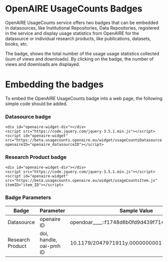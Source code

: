 # OpenAIRE UsageCounts Badges

OpenAIRE UsageCounts service offers two badges that can be embedded in datasources, like Institutional Repositories, Data Repositories, registered in the service and display usage statistics from OpenAIRE for the datasource or individual research products, like publications, datasets, books, etc.

The badge, shows the total number of the usage usage statistics collected (sum of views and downloads). By clicking on the badge, the number of views and downloads are displayed.

# Embedding the badges

To embed the OpenAIRE UsageCounts badge into a web page, the following simple code should be added.

### Datasource badge
```
<div id="openaire-widget-div"></div>
<script src="https://code.jquery.com/jquery-3.5.1.min.js"></script>
<script id="openaire-widget" src="https://beta.usagecounts.openaire.eu/widget/usageCountsDatasource.js" openaireID="openaire_datasourceID"></script>
```

### Research Product badge
```
<div id="openaire-widget-div"></div>
<script src="https://code.jquery.com/jquery-3.5.1.min.js"></script>
<script id="openaire-widget" src="https://beta.usagecounts.openaire.eu/widget/usageCountsItem.js" itemID="item_ID"></script>
```

### Badge Parameters

| Badge      | Parameter | Sample Value |
| ----------- | ----------- | -----------
| Datasource      | openaire ID       | opendoar____::f1748d6b0fd9d439f71450117eba2725 |
| Research Product   | doi, handle, oai-pmh ID        | 10.1179/2047971911y.0000000001 |
